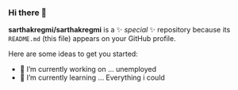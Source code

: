 ### Hi there 👋


**sarthakregmi/sarthakregmi** is a ✨ _special_ ✨ repository because its `README.md` (this file) appears on your GitHub profile.

Here are some ideas to get you started:

- 🔭 I’m currently working on ... unemployed
- 🌱 I’m currently learning ... Everything i could
